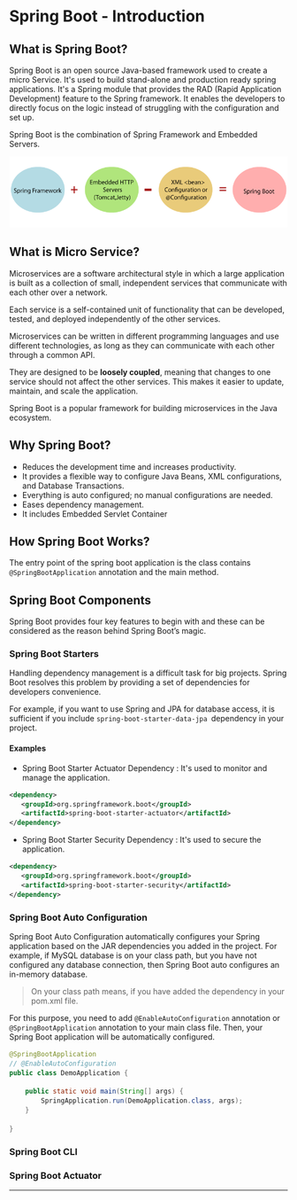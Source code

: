 # Spring Boot - Introduction

## What is Spring Boot?
 
Spring Boot is an open source Java-based framework used to create a micro Service. It's used to build stand-alone and production ready spring applications. It's a Spring module that provides the RAD (Rapid Application Development) feature to the Spring framework. It enables the developers to directly focus on the logic instead of struggling with the configuration and set up.

Spring Boot is the combination of Spring Framework and Embedded Servers.

![Spring Boot](imgs/what-is-spring-boot.png)

## What is Micro Service?

Microservices are a software architectural style in which a large application is built as a collection of small, independent services that communicate with each other over a network.

Each service is a self-contained unit of functionality that can be developed, tested, and deployed independently of the other services.

Microservices can be written in different programming languages and use different technologies, as long as they can communicate with each other through a common API.

They are designed to be **loosely coupled**, meaning that changes to one service should not affect the other services. This makes it easier to update, maintain, and scale the application.

Spring Boot is a popular framework for building microservices in the Java ecosystem.

## Why Spring Boot?

- Reduces the development time and increases productivity.
- It provides a flexible way to configure Java Beans, XML configurations, and Database Transactions.
- Everything is auto configured; no manual configurations are needed.
- Eases dependency management.
- It includes Embedded Servlet Container

## How Spring Boot Works?

The entry point of the spring boot application is the class contains `@SpringBootApplication` annotation and the main method.

## Spring Boot Components

Spring Boot provides four key features to begin with and these can be considered as the reason behind Spring Boot’s magic.

### Spring Boot Starters

Handling dependency management is a difficult task for big projects. Spring Boot resolves this problem by providing a set of dependencies for developers convenience.

For example, if you want to use Spring and JPA for database access, it is sufficient if you include `spring-boot-starter-data-jpa `dependency in your project.

#### Examples

- Spring Boot Starter Actuator Dependency : It's used to monitor and manage the application.

```xml
<dependency>
   <groupId>org.springframework.boot</groupId>
   <artifactId>spring-boot-starter-actuator</artifactId>
</dependency>
```

- Spring Boot Starter Security Dependency : It's used to secure the application.

```xml
<dependency>
   <groupId>org.springframework.boot</groupId>
   <artifactId>spring-boot-starter-security</artifactId>
</dependency>
```


### Spring Boot Auto Configuration

Spring Boot Auto Configuration automatically configures your Spring application based on the JAR dependencies you added in the project. For example, if MySQL database is on your class path, but you have not configured any database connection, then Spring Boot auto configures an in-memory database.

> On your class path means, if you have added the dependency in your pom.xml file.

For this purpose, you need to add `@EnableAutoConfiguration` annotation or `@SpringBootApplication` annotation to your main class file. Then, your Spring Boot application will be automatically configured.

```java
@SpringBootApplication
// @EnableAutoConfiguration
public class DemoApplication {

	public static void main(String[] args) {
		SpringApplication.run(DemoApplication.class, args);
	}

}
```

### Spring Boot CLI

### Spring Boot Actuator

--------------------------------------------
